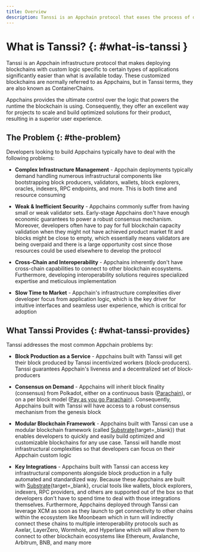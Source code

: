 ```yaml
---
title: Overview
description: Tanssi is an Appchain protocol that eases the process of deploying Appchains so that developers can focus on their custom application logic.
---
```


# What is Tanssi? {: #what-is-tanssi } 

Tanssi is an Appchain infrastructure protocol that makes deploying blockchains with custom logic specific to certain types of applications significantly easier than what is available today. These customized blockchains are normally referred to as Appchains, but in Tanssi terms, they are also known as ContainerChains.

Appchains provides the ultimate control over the logic that powers the runtime the blockchain is using. Consequently, they offer an excellent way for projects to scale and build optimized solutions for their product, resulting in a superior user experience.

## The Problem {: #the-problem}

Developers looking to build Appchains typically have to deal with the following problems:

- **Complex Infrastructure Management** - Appchain deployments typically demand handling numerous infrastructural components like bootstrapping block producers, validators, wallets, block explorers, oracles, indexers, RPC endpoints, and more. This is both time and resource consuming

- **Weak & Inefficient Security** - Appchains commonly suffer from having small or weak validator sets. Early-stage Appchains don't have enough economic guarantees to power a robust consensus mechanism. Moreover, developers often have to pay for full blockchain capacity validation when they might not have achieved product market fit and blocks might be close to empty, which essentially means validators are being overpaid and there is a large opportunity cost since those resources could be used elsewhere to develop the protocol

- **Cross-Chain and Interoperability** - Appchains inherently don't have cross-chain capabilities to connect to other blockchain ecosystems. Furthermore, developing interoperability solutions requires specialized expertise and meticulous implementation

- **Slow Time to Market** - Appchain's infrastructure complexities diver developer focus from application logic, which is the key driver for intuitive interfaces and seamless user experience, which is critical for adoption

## What Tanssi Provides {: #what-tanssi-provides}

Tanssi addresses the most common Appchain problems by:

- **Block Production as a Service** - Appchains built with Tanssi will get their block produced by Tanssi incentivized workers (block-producers). Tanssi guarantees Appchain's liveness and a decentralized set of block-producers

- **Consensus on Demand** - Appchains will inherit block finality (consensus) from Polkadot, either on a continuous basis ([Parachain](XXX)), or on a per block model ([Pay as you go Parachain](XXX)). Consequently, Appchains built with Tanssi will have access to a robust consensus mechanism from the genesis block

- **Modular Blockchain Framework** - Appchains built with Tanssi can use a modular blockchain framework (called [Substrate](https://substrate.io/){target=_blank}) that enables developers to quickly and easily build optimized and customizable blockchains for any use case. Tanssi will handle most infrastructural complexities so that developers can focus on their Appchain custom logic

- **Key Integrations** - Appchains built with Tanssi can access key infrastructural components alongside block production in a fully automated and standardized way. Because these Appchains are built with [Substrate](https://substrate.io/){target=_blank}, crucial tools like wallets, block explorers, indexers, RPC providers, and others are supported out of the box so that developers don't have to spend time to deal with those integrations themselves. Furthermore, Appchains deployed through Tanssi can leverage XCM as soon as they launch to get connectivity to other chains within the ecosystem like Moonbeam which in turn will indirectly connect these chains to multiple interoperability protocols such as Axelar, LayerZero, Wormhole, and Hyperlane which will allow them to connect to other blockchain ecosystems like Ethereum, Avalanche, Arbitrum, BNB, and many more
